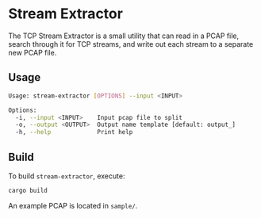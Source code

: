 # Stream Extractor

The TCP Stream Extractor is a small utility that can read in a PCAP file, search through it for TCP streams, and write out each stream to a separate new PCAP file.

## Usage

```bash
Usage: stream-extractor [OPTIONS] --input <INPUT>

Options:
  -i, --input <INPUT>    Input pcap file to split
  -o, --output <OUTPUT>  Output name template [default: output_]
  -h, --help             Print help
```

## Build

To build `stream-extractor`, execute:
```bash
cargo build
```

An example PCAP is located in `sample/`.
